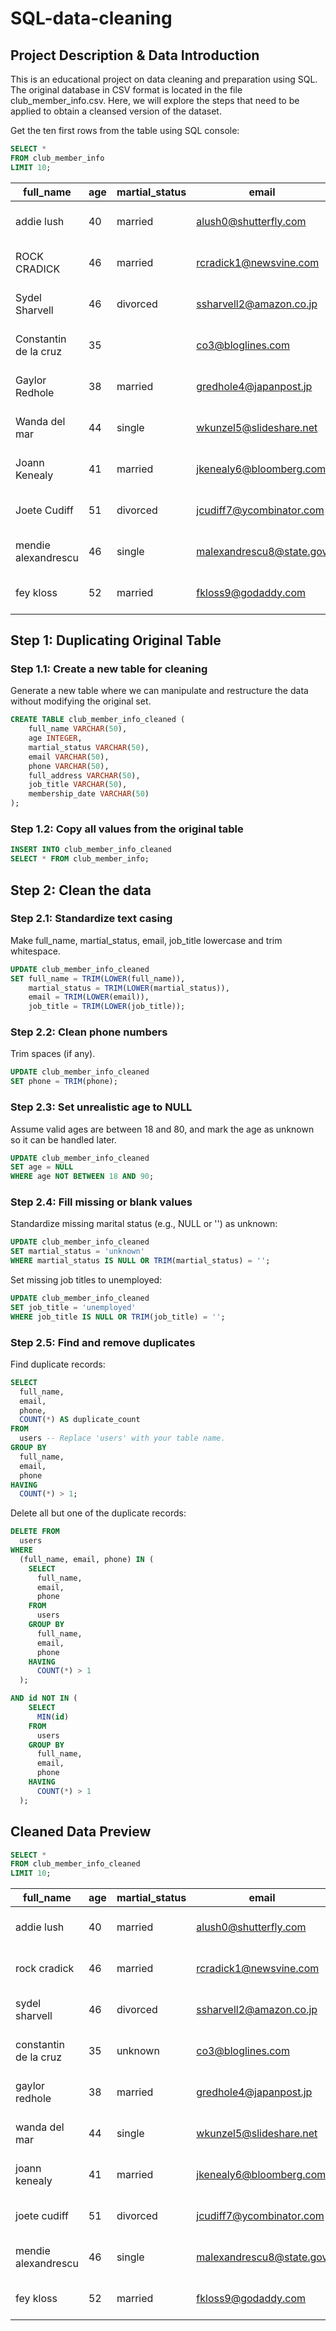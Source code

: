 # SQL-data-cleaning

## Project Description & Data Introduction

This is an educational project on data cleaning and preparation using SQL. The original database in CSV format is located in the file club_member_info.csv. Here, we will explore the steps that need to be applied to obtain a cleansed version of the dataset.

Get the ten first rows from the table using SQL console:
```sql
SELECT *
FROM club_member_info
LIMIT 10;
```

|full_name|age|martial_status|email|phone|full_address|job_title|membership_date|
|---------|---|--------------|-----|-----|------------|---------|---------------|
|addie lush|40|married|alush0@shutterfly.com|254-389-8708|3226 Eastlawn Pass,Temple,Texas|Assistant Professor|7/31/2013|
|      ROCK CRADICK|46|married|rcradick1@newsvine.com|910-566-2007|4 Harbort Avenue,Fayetteville,North Carolina|Programmer III|5/27/2018|
|Sydel Sharvell|46|divorced|ssharvell2@amazon.co.jp|702-187-8715|4 School Place,Las Vegas,Nevada|Budget/Accounting Analyst I|10/6/2017|
|Constantin de la cruz|35||co3@bloglines.com|402-688-7162|6 Monument Crossing,Omaha,Nebraska|Desktop Support Technician|10/20/2015|
|  Gaylor Redhole|38|married|gredhole4@japanpost.jp|917-394-6001|88 Cherokee Pass,New York City,New York|Legal Assistant|5/29/2019|
|Wanda del mar       |44|single|wkunzel5@slideshare.net|937-467-6942|10864 Buhler Plaza,Hamilton,Ohio|Human Resources Assistant IV|3/24/2015|
|Joann Kenealy|41|married|jkenealy6@bloomberg.com|513-726-9885|733 Hagan Parkway,Cincinnati,Ohio|Accountant IV|4/17/2013|
|   Joete Cudiff|51|divorced|jcudiff7@ycombinator.com|616-617-0965|975 Dwight Plaza,Grand Rapids,Michigan|Research Nurse|11/16/2014|
|mendie alexandrescu|46|single|malexandrescu8@state.gov|504-918-4753|34 Delladonna Terrace,New Orleans,Louisiana|Systems Administrator III|3/12/1921|
| fey kloss|52|married|fkloss9@godaddy.com|808-177-0318|8976 Jackson Park,Honolulu,Hawaii|Chemical Engineer|11/5/2014|

## Step 1: Duplicating Original Table
### Step 1.1: Create a new table for cleaning
Generate a new table where we can manipulate and restructure the data without modifying the original set.
```sql
CREATE TABLE club_member_info_cleaned (
	full_name VARCHAR(50),
	age INTEGER,
	martial_status VARCHAR(50),
	email VARCHAR(50),
	phone VARCHAR(50),
	full_address VARCHAR(50),
	job_title VARCHAR(50),
	membership_date VARCHAR(50)
);
```
### Step 1.2: Copy all values from the original table
```sql
INSERT INTO club_member_info_cleaned
SELECT * FROM club_member_info;
```

## Step 2: Clean the data
### Step 2.1: Standardize text casing

Make full_name, martial_status, email, job_title lowercase and trim whitespace.
```sql
UPDATE club_member_info_cleaned
SET full_name = TRIM(LOWER(full_name)),
    martial_status = TRIM(LOWER(martial_status)),
    email = TRIM(LOWER(email)),
    job_title = TRIM(LOWER(job_title));
```

### Step 2.2: Clean phone numbers
Trim spaces (if any).
```sql
UPDATE club_member_info_cleaned
SET phone = TRIM(phone);
```

### Step 2.3: Set unrealistic age to NULL
Assume valid ages are between 18 and 80, and mark the age as unknown so it can be handled later.
```sql
UPDATE club_member_info_cleaned
SET age = NULL
WHERE age NOT BETWEEN 18 AND 90;
```

### Step 2.4: Fill missing or blank values
Standardize missing marital status (e.g., NULL or '') as unknown:
```sql
UPDATE club_member_info_cleaned
SET martial_status = 'unknown'
WHERE martial_status IS NULL OR TRIM(martial_status) = '';
```
Set missing job titles to unemployed:
```sql
UPDATE club_member_info_cleaned
SET job_title = 'unemployed'
WHERE job_title IS NULL OR TRIM(job_title) = '';
```

### Step 2.5: Find and remove duplicates
Find duplicate records:
```sql
SELECT
  full_name,
  email,
  phone,
  COUNT(*) AS duplicate_count
FROM
  users -- Replace 'users' with your table name.
GROUP BY
  full_name,
  email,
  phone
HAVING
  COUNT(*) > 1;
```
Delete all but one of the duplicate records:
```sql
DELETE FROM
  users
WHERE
  (full_name, email, phone) IN (
    SELECT
      full_name,
      email,
      phone
    FROM
      users
    GROUP BY
      full_name,
      email,
      phone
    HAVING
      COUNT(*) > 1
  );

AND id NOT IN (
    SELECT
      MIN(id)
    FROM
      users
    GROUP BY
      full_name,
      email,
      phone
    HAVING
      COUNT(*) > 1
  );
```

## Cleaned Data Preview
```sql
SELECT *
FROM club_member_info_cleaned
LIMIT 10;
```

|full_name|age|martial_status|email|phone|full_address|job_title|membership_date|
|---------|---|--------------|-----|-----|------------|---------|---------------|
|addie lush|40|married|alush0@shutterfly.com|254-389-8708|3226 Eastlawn Pass,Temple,Texas|assistant professor|7/31/2013|
|rock cradick|46|married|rcradick1@newsvine.com|910-566-2007|4 Harbort Avenue,Fayetteville,North Carolina|programmer iii|5/27/2018|
|sydel sharvell|46|divorced|ssharvell2@amazon.co.jp|702-187-8715|4 School Place,Las Vegas,Nevada|budget/accounting analyst i|10/6/2017|
|constantin de la cruz|35|unknown|co3@bloglines.com|402-688-7162|6 Monument Crossing,Omaha,Nebraska|desktop support technician|10/20/2015|
|gaylor redhole|38|married|gredhole4@japanpost.jp|917-394-6001|88 Cherokee Pass,New York City,New York|legal assistant|5/29/2019|
|wanda del mar|44|single|wkunzel5@slideshare.net|937-467-6942|10864 Buhler Plaza,Hamilton,Ohio|human resources assistant iv|3/24/2015|
|joann kenealy|41|married|jkenealy6@bloomberg.com|513-726-9885|733 Hagan Parkway,Cincinnati,Ohio|accountant iv|4/17/2013|
|joete cudiff|51|divorced|jcudiff7@ycombinator.com|616-617-0965|975 Dwight Plaza,Grand Rapids,Michigan|research nurse|11/16/2014|
|mendie alexandrescu|46|single|malexandrescu8@state.gov|504-918-4753|34 Delladonna Terrace,New Orleans,Louisiana|systems administrator iii|3/12/1921|
|fey kloss|52|married|fkloss9@godaddy.com|808-177-0318|8976 Jackson Park,Honolulu,Hawaii|chemical engineer|11/5/2014|


